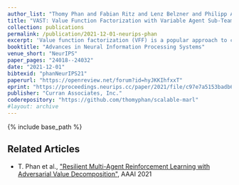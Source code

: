 ```yaml
---
author_list: "Thomy Phan and Fabian Ritz and Lenz Belzner and Philipp Altmann and Thomas Gabor and Claudia Linnhoff-Popien"
title: "VAST: Value Function Factorization with Variable Agent Sub-Teams"
collection: publications
permalink: /publication/2021-12-01-neurips-phan
excerpt: 'Value function factorization (VFF) is a popular approach to cooperative multi-agent reinforcement learning in order to learn local value functions from global rewards. However, state-of-the-art VFF is limited to a handful of agents in most domains. We hypothesize that this is due to the flat factorization scheme, where the VFF operator becomes a performance bottleneck with an increasing number of agents. Therefore, we propose VFF with variable agent sub-teams (VAST). VAST approximates a factorization for sub-teams which can be defined in an arbitrary way and vary over time, e.g., to adapt to different situations. The sub-team values are then linearly decomposed for all sub-team members. Thus, VAST can learn on a more focused and compact input representation of the original VFF operator. We evaluate VAST in three multi-agent domains and show that VAST can significantly outperform state-of-the-art VFF, when the number of agents is sufficiently large.'
booktitle: "Advances in Neural Information Processing Systems"
venue_short: "NeurIPS"
paper_pages: "24018--24032"
date: "2021-12-01"
bibtexid: "phanNeurIPS21"
paperurl: "https://openreview.net/forum?id=hyJKKIhfxxT"
eprint: "https://proceedings.neurips.cc/paper/2021/file/c97e7a5153badb6576d8939469f58336-Paper.pdf"
publisher: "Curran Associates, Inc."
coderepository: "https://github.com/thomyphan/scalable-marl"
#layout: archive
---
```


{% include base_path %}

## Related Articles
- T. Phan et al., ["Resilient Multi-Agent Reinforcement Learning with Adversarial Value Decomposition"](https://thomyphan.github.io/publication/2021-02-01-aaai-phan), AAAI 2021